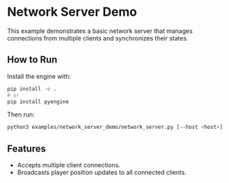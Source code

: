 # Network Server Demo

This example demonstrates a basic network server that manages connections from multiple clients and synchronizes their states.

## How to Run

Install the engine with:

```bash
pip install -e .
# or
pip install pyengine
```

Then run:

```bash
python3 examples/network_server_demo/network_server.py [--host <host>] [--port <port>]
```

## Features

- Accepts multiple client connections.
- Broadcasts player position updates to all connected clients.


